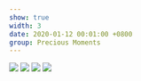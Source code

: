 ```yaml
---
show: true
width: 3
date: 2020-01-12 00:01:00 +0800
group: Precious Moments
---
```


<div>
  <img src="{{ 'assets/images/travel/IMG_77579.jpeg' | relative_url }}" class="img-fluid rounded-xl" >
  <img src="{{ 'assets/images/travel/IMG_94259.jpeg' | relative_url }}" class="img-fluid rounded-xl" >
  <img src="{{ 'assets/images/travel/sjsj.jpg' | relative_url }}" class="img-fluid rounded-xl" >
  <img src="{{ 'assets/images/travel/wqjx9.jpg' | relative_url }}" class="img-fluid rounded-xl" >
</div>
